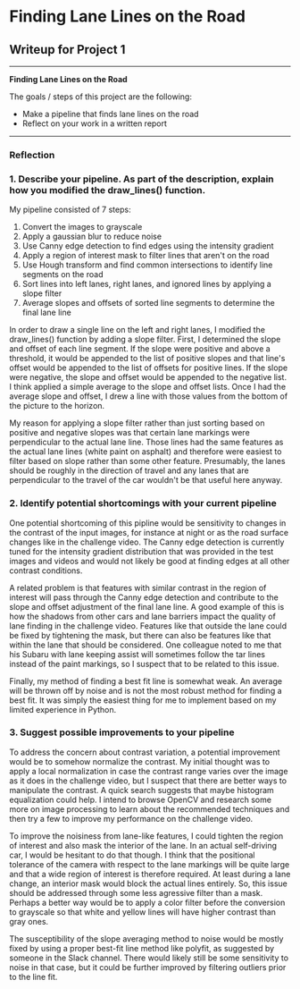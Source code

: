 # **Finding Lane Lines on the Road** 

## Writeup for Project 1


---

**Finding Lane Lines on the Road**

The goals / steps of this project are the following:
* Make a pipeline that finds lane lines on the road
* Reflect on your work in a written report


[//]: # (Image References)

[image1]: ./examples/grayscale.jpg "Grayscale"

---

### Reflection

### 1. Describe your pipeline. As part of the description, explain how you modified the draw_lines() function.

My pipeline consisted of 7 steps: 
 1) Convert the images to grayscale
 2) Apply a gaussian blur to reduce noise
 3) Use Canny edge detection to find edges using the intensity gradient
 4) Apply a region of interest mask to filter lines that aren't on the road
 5) Use Hough transform and find common intersections to identify line segments on the road
 6) Sort lines into left lanes, right lanes, and ignored lines by applying a slope filter
 7) Average slopes and offsets of sorted line segments to determine the final lane line

In order to draw a single line on the left and right lanes, I modified the draw_lines() function by adding a slope filter. First, I determined the slope and offset of each line segment. If the slope were positive and above a threshold, it would be appended to the list of positive slopes and that line's offset would be appended to the list of offsets for positive lines. If the slope were negative, the slope and offset would be appended to the negative list. I think applied a simple average to the slope and offset lists. Once I had the average slope and offset, I drew a line with those values from the bottom of the picture to the horizon.

My reason for applying a slope filter rather than just sorting based on positive and negative slopes was that certain lane markings were perpendicular to the actual lane line. Those lines had the same features as the actual lane lines (white paint on asphalt) and therefore were easiest to filter based on slope rather than some other feature. Presumably, the lanes should be roughly in the direction of travel and any lanes that are perpendicular to the travel of the car wouldn't be that useful here anyway.


### 2. Identify potential shortcomings with your current pipeline

One potential shortcoming of this pipline would be sensitivity to changes in the contrast of the input images, for instance at night or as the road surface changes like in the challenge video. The Canny edge detection is currently tuned for the intensity gradient distribution that was provided in the test images and videos and would not likely be good at finding edges at all other contrast conditions.

A related problem is that features with similar contrast in the region of interest will pass through the Canny edge detection and contribute to the slope and offset adjustment of the final lane line. A good example of this is how the shadows from other cars and lane barriers impact the quality of lane finding in the challenge video. Features like that outside the lane could be fixed by tightening the mask, but there can also be features like that within the lane that should be considered. One colleague noted to me that his Subaru with lane keeping assist will sometimes follow the tar lines instead of the paint markings, so I suspect that to be related to this issue.

Finally, my method of finding a best fit line is somewhat weak. An average will be thrown off by noise and is not the most robust method for finding a best fit. It was simply the easiest thing for me to implement based on my limited experience in Python.

### 3. Suggest possible improvements to your pipeline

To address the concern about contrast variation, a potential improvement would be to somehow normalize the contrast. My initial thought was to apply a local normalization in case the contrast range varies over the image as it does in the challenge video, but I suspect that there are better ways to manipulate the contrast. A quick search suggests that maybe histogram equalization could help. I intend to browse OpenCV and research some more on image processing to learn about the recommended techniques and then try a few to improve my performance on the challenge video.

To improve the noisiness from lane-like features, I could tighten the region of interest and also mask the interior of the lane. In an actual self-driving car, I would be hesitant to do that though. I think that the positional tolerance of the camera with respect to the lane markings will be quite large and that a wide region of interest is therefore required. At least during a lane change, an interior mask would block the actual lines entirely. So, this issue should be addressed through some less agressive filter than a mask. Perhaps a better way would be to apply a color filter before the conversion to grayscale so that white and yellow lines will have higher contrast than gray ones.

The susceptibility of the slope averaging method to noise would be mostly fixed by using a proper best-fit line method like polyfit, as suggested by someone in the Slack channel. There would likely still be some sensitivity to noise in that case, but it could be further improved by filtering outliers prior to the line fit.
